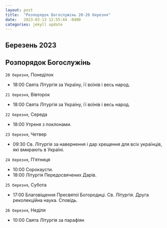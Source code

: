 ```yaml
---
layout: post
title:  "Розпорядок Богослужінь 20-26 березня"
date:   2023-03-13 12:55:44 -0400
categories: jekyll update
---
```


## Березень 2023

## <b>Розпорядок Богослужінь</b>

`20 березня`, Понеділок

* 18:00 Свята Літургія за Україну, її воїнів і весь народ.

`21 березня`, Вівторок

* 18:00 Свята Літургія за Україну, її воїнів і весь народ.

`22 березня`, Середа

* 18:00 Утреня з поклонами.

`23 березня`, Четвер

* 09:30 Св. Літургія за навернення і дар хрещення для всіх українців, які вмирають в Україні.

`24 березня`, П’ятниця

* 10:00 Сорокаусти.
* 18:00 Літургія Передосвячених Дарів.

`25 березня`, Субота

* 17:00 Благовіщення Пресвятої Богородиці. Св. Літургія. Друга реколекційна наука. Сповідь.
 
`26 березня`, Неділя

* 10:00 Свята Літургія за парафіян



